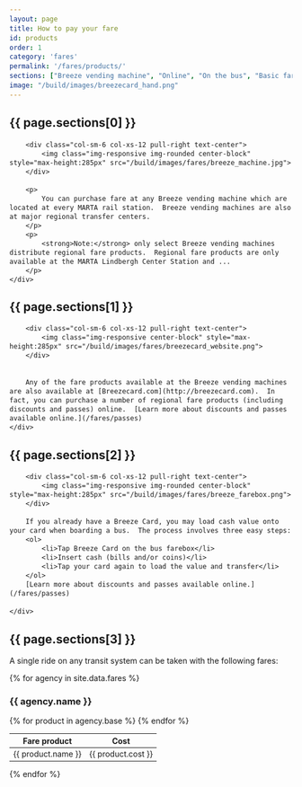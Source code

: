 ```yaml
---
layout: page
title: How to pay your fare
id: products
order: 1
category: 'fares'
permalink: '/fares/products/'
sections: ["Breeze vending machine", "Online", "On the bus", "Basic fare prices"]
image: "/build/images/breezecard_hand.png"
---
```


<div class="row">
	<div class="col-sm-12">
		<h2 id="{{ page.sections[0] | slugify }}">{{ page.sections[0] }}</h2>


		<div class="col-sm-6 col-xs-12 pull-right text-center">
			<img class="img-responsive img-rounded center-block" style="max-height:285px" src="/build/images/fares/breeze_machine.jpg">
		</div>

		<p>
			You can purchase fare at any Breeze vending machine which are located at every MARTA rail station.  Breeze vending machines are also at major regional transfer centers. 
		</p>
		<p>
			<strong>Note:</strong> only select Breeze vending machines distribute regional fare products.  Regional fare products are only available at the MARTA Lindbergh Center Station and ...
		</p>
	</div>
</div>

<div class="row">
	<div class="col-sm-12">
		<h2 id="{{ page.sections[1] | slugify }}">{{ page.sections[1] }}</h2>


		<div class="col-sm-6 col-xs-12 pull-right text-center">
			<img class="img-responsive center-block" style="max-height:285px" src="/build/images/fares/breezecard_website.png">
		</div>


		Any of the fare products available at the Breeze vending machines are also available at [Breezecard.com](http://breezecard.com).  In fact, you can purchase a number of regional fare products (including discounts and passes) online.  [Learn more about discounts and passes available online.](/fares/passes)
	</div>
</div>

<div class="row">
	<div class="col-sm-12">
		<h2 id="{{ page.sections[2] | slugify }}">{{ page.sections[2] }}</h2>

		<div class="col-sm-6 col-xs-12 pull-right text-center">
			<img class="img-responsive img-rounded center-block" style="max-height:285px" src="/build/images/fares/breeze_farebox.png">
		</div>

		If you already have a Breeze Card, you may load cash value onto your card when boarding a bus.  The process involves three easy steps:
		<ol>
			<li>Tap Breeze Card on the bus farebox</li>
			<li>Insert cash (bills and/or coins)</li>
			<li>Tap your card again to load the value and transfer</li>
		</ol>
		[Learn more about discounts and passes available online.](/fares/passes)

	</div>
</div>

## {{ page.sections[3] }}

A single ride on any transit system can be taken with the following fares:

<div class="row">
	{% for agency in site.data.fares %}
	<div class="col-md-4 col-sm-6 equal-height">
			<h3>{{ agency.name }}</h3>
			<table class="table">
				<thead>
					<th>Fare product</th>
					<th>Cost</th>
				</thead>
				{% for product in agency.base %}
				<tr>
					<td>{{ product.name }}</td><td>{{ product.cost }}</td>
				</tr>
				{% endfor %}
			</table>
	</div>
	{% endfor %}
</div>